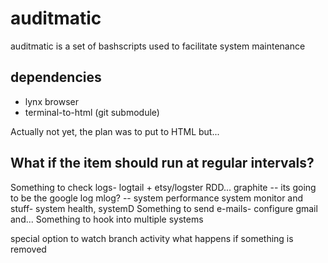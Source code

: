 # auditmatic
auditmatic is a set of bashscripts used to facilitate system maintenance 

## dependencies

* lynx browser
* terminal-to-html (git submodule)

Actually not yet, the plan was to put to HTML but...

## What if the item should run at regular intervals?

Something to check logs- logtail + etsy/logster
RDD... graphite
-- its going to be the google log mlog?
-- system performance
system monitor and stuff- system health, systemD
Something to send e-mails- configure gmail and...
Something to hook into multiple systems

special option to watch branch activity
what happens if something is removed
